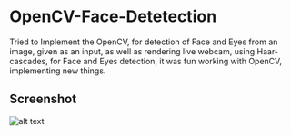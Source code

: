 # OpenCV-Face-Detetection
Tried to Implement the OpenCV, for detection of Face and Eyes from an image, given as an input, as well as rendering live webcam, using Haar-cascades, for Face and Eyes detection, it was fun working with OpenCV, implementing new things.

## Screenshot

![alt text](https://github.com/amark720/OpenCV-Face-Detetection/blob/master/Output.PNG?raw=true)
